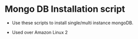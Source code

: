 # Mongo DB Installation script

- Use these scripts to install single/multi instance mongoDB.

- Used over Amazon Linux 2
